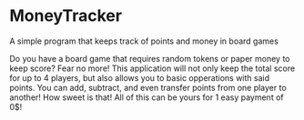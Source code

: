 MoneyTracker
============

A simple program that keeps track of points and money in board games

Do you have a board game that requires random tokens or paper money to keep score? 
Fear no more! This application will not only keep the total score for up to 4 players, but 
also allows you to basic opperations with said points. You can add, subtract, and even 
transfer points from one player to another! How sweet is that! All of this can be yours
for 1 easy payment of 0$!
